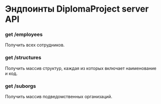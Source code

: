 # Эндпоинты DiplomaProject server API


### get /employees

Получить всех сотрудников.


### get /structures

Получить массив структур, каждая из которых включает наименование и код.

### get /suborgs

Получить массив подведомственных организаций.